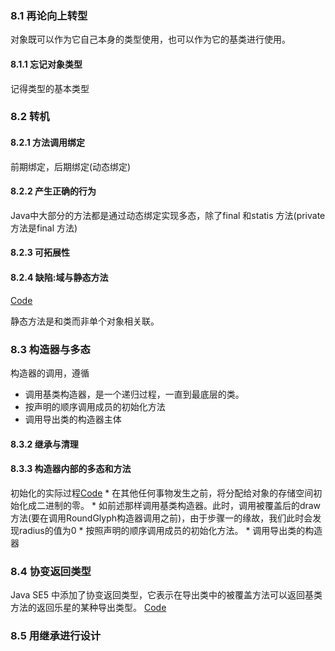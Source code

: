 ### 8.1 再论向上转型
对象既可以作为它自己本身的类型使用，也可以作为它的基类进行使用。
#### 8.1.1 忘记对象类型
记得类型的基本类型

### 8.2 转机

#### 8.2.1 方法调用绑定 
前期绑定，后期绑定(动态绑定)

#### 8.2.2 产生正确的行为
Java中大部分的方法都是通过动态绑定实现多态，除了final 和statis 方法(private 方法是final 方法)

#### 8.2.3 可拓展性

#### 8.2.4 缺陷:域与静态方法
[Code](../Code/Sub.java)

静态方法是和类而非单个对象相关联。

### 8.3 构造器与多态
构造器的调用，遵循
* 调用基类构造器，是一个递归过程，一直到最底层的类。
* 按声明的顺序调用成员的初始化方法
* 调用导出类的构造器主体

#### 8.3.2 继承与清理

#### 8.3.3 构造器内部的多态和方法
初始化的实际过程[Code](../Code/PolyConstructors.java)
    * 在其他任何事物发生之前，将分配给对象的存储空间初始化成二进制的零。
    * 如前述那样调用基类构造器。此时，调用被覆盖后的draw方法(要在调用RoundGlyph构造器调用之前)，由于步骤一的缘故，我们此时会发现radius的值为0
    * 按照声明的顺序调用成员的初始化方法。
    * 调用导出类的构造器

### 8.4 协变返回类型
Java SE5 中添加了协变返回类型，它表示在导出类中的被覆盖方法可以返回基类方法的返回乐星的某种导出类型。
[Code](../Code/CovarianReturn.java)


### 8.5 用继承进行设计
